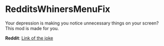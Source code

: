 # RedditsWhinersMenuFix
Your depression is making you notice unnecessary things on your screen? This mod is made for you.

**Reddit**: [Link of the joke](https://www.reddit.com/r/Minecraft/comments/nax8gp/why_does_this_bother_me_so_much/gxw49oj?utm_source=share&utm_medium=web2x&context=3)
